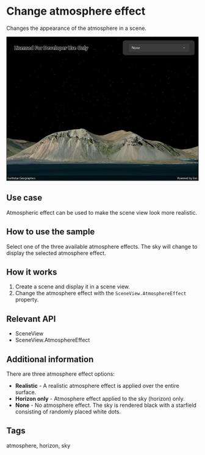 # Change atmosphere effect

Changes the appearance of the atmosphere in a scene.

![Image of change atmosphere effect](changeatmosphereeffect.jpg)

## Use case

Atmospheric effect can be used to make the scene view look more realistic.

## How to use the sample

Select one of the three available atmosphere effects. The sky will change to display the selected atmosphere effect.

## How it works

1. Create a scene and display it in a scene view.
2. Change the atmosphere effect with the `SceneView.AtmosphereEffect` property.

## Relevant API

* SceneView
* SceneView.AtmosphereEffect

## Additional information

There are three atmosphere effect options:

* **Realistic** - A realistic atmosphere effect is applied over the entire surface.
* **Horizon only** - Atmosphere effect applied to the sky (horizon) only.
* **None** - No atmosphere effect. The sky is rendered black with a starfield consisting of randomly placed white dots.

## Tags

atmosphere, horizon, sky
